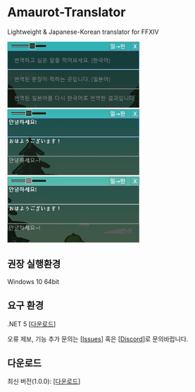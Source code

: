 # Amaurot-Translator
Lightweight &amp; Japanese-Korean translator for FFXIV

![demo.gif](demo.gif) ![demo2.gif](demo2.gif)  
![demo3.gif](demo3.gif)

## 권장 실행환경  
Windows 10 64bit

## 요구 환경
.NET 5 [[다운로드](https://dotnet.microsoft.com/download/dotnet/thank-you/runtime-desktop-5.0.10-windows-x64-installer)]

오류 제보, 기능 추가 문의는 [[Issues](https://github.com/sappho192/AmaurotTranslator/issues)] 혹은 [[Discord](https://discord.gg/HJ8Y2sMjfu)]로 문의바랍니다.

## 다운로드
최신 버전(1.0.0): [[다운로드](https://github.com/sappho192/AmaurotTranslator/releases/download/1.0.0/AmourotTranslator.v1.0.0.zip)] 
